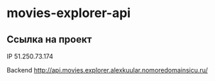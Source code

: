 # movies-explorer-api

## Ссылка на проект

IP 51.250.73.174

Backend http://api.movies.explorer.alexkuular.nomoredomainsicu.ru/
